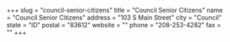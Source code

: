 +++
slug = "council-senior-citizens"
title = "Council Senior Citizens"
name = "Council Senior Citizens"
address = "103 S Main Street"
city = "Council"
state = "ID"
postal = "83612"
website = ""
phone = "208-253-4282"
fax = ""
+++
